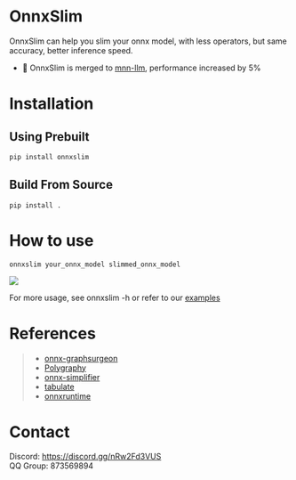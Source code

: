 # OnnxSlim

OnnxSlim can help you slim your onnx model, with less operators, but same accuracy, better inference speed.

- 🚀 OnnxSlim is merged to [mnn-llm](https://github.com/wangzhaode/mnn-llm), performance increased by 5%


# Installation
## Using Prebuilt
```bash
pip install onnxslim
```
## Build From Source
```
pip install .
```


# How to use
```
onnxslim your_onnx_model slimmed_onnx_model
```

<div align=left><img src="images/onnxslim.gif"></div>

For more usage, see onnxslim -h or refer to our [examples](./examples)

# References
> * [onnx-graphsurgeon](https://github.com/NVIDIA/TensorRT/tree/main/tools/onnx-graphsurgeon)
> * [Polygraphy](https://github.com/NVIDIA/TensorRT/tree/main/tools/Polygraphy/polygraphy)
> * [onnx-simplifier](https://github.com/daquexian/onnx-simplifier)
> * [tabulate](https://github.com/astanin/python-tabulate)
> * [onnxruntime](https://github.com/microsoft/onnxruntime)

# Contact
Discord: https://discord.gg/nRw2Fd3VUS  
QQ Group: 873569894
